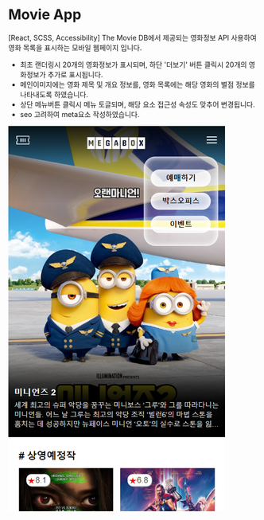 # Movie App

[React, SCSS, Accessibility] The Movie DB에서 제공되는 영화정보 API 사용하여 영화 목록을 표시하는 모바일 웹페이지 입니다.

- 최초 랜더링시 20개의 영화정보가 표시되며, 하단 '더보기' 버튼 클릭시 20개의 영화정보가 추가로 표시됩니다.
- 메인이미지에는 영화 제목 및 개요 정보를, 영화 목록에는 해당 영화의 별점 정보를 나타내도록 하였습니다.
- 상단 메뉴버튼 클릭시 메뉴 토글되며, 해당 요소 접근성 속성도 맞추어 변경됩니다.
- seo 고려하여 meta요소 작성하였습니다.

[![movie app](src/img/overview.png)](https://modangirlbin.github.io/movie-app)
